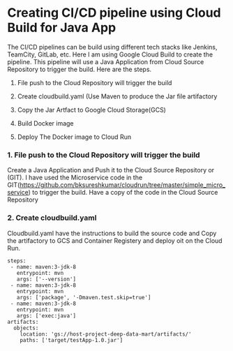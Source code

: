 # Creating CI/CD pipeline using Cloud Build for Java App

The CI/CD pipelines can be build using different tech stacks like Jenkins, TeamCity, GitLab, etc. Here I am using Google Cloud Build to create the pipeline. This pipeline will use a Java Application from Cloud Source Repository to trigger the build. Here are the steps.

1. File push to the Cloud Repository will trigger the build

2. Create cloudbuild.yaml (Use Maven to produce the Jar file artifactory

3. Copy the Jar Artfact to Google Cloud Storage(GCS)

4. Build Docker image

5. Deploy The Docker image to Cloud Run


### 1. File push to the Cloud Repository will trigger the build

Create a Java Application and Push it to the Cloud Source Repository or (GIT). I have used the Microservice code in the GIT(https://github.com/bksureshkumar/cloudrun/tree/master/simple_micro_service) to trigger the build. Have a copy of the code in the Cloud Source Repository

### 2. Create cloudbuild.yaml

Cloudbuild.yaml have the instructions to build the source code and Copy the artifactory to GCS and Container Registery and deploy oit on the Cloud Run.

```
steps:
 - name: maven:3-jdk-8
   entrypoint: mvn
   args: ['--version']    
 - name: maven:3-jdk-8
   entrypoint: mvn
   args: ['package', '-Dmaven.test.skip=true']
 - name: maven:3-jdk-8
   entrypoint: mvn
   args: ['exec:java']
artifacts:
  objects:
    location: 'gs://host-project-deep-data-mart/artifacts/'
    paths: ['target/testApp-1.0.jar']   
 ```   
    

